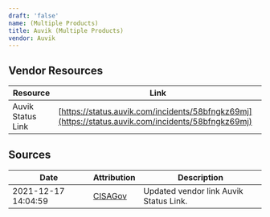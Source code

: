 ```yaml
---
draft: 'false'
name: (Multiple Products)
title: Auvik (Multiple Products)
vendor: Auvik
---
```


## Vendor Resources
| Resource | Link |
| --- | --- |
| Auvik Status Link | [https://status.auvik.com/incidents/58bfngkz69mj](https://status.auvik.com/incidents/58bfngkz69mj) |



## Sources
| Date | Attribution | Description |
| --- | --- | --- |
| 2021-12-17 14:04:59 | [CISAGov](https://raw.githubusercontent.com/cisagov/log4j-affected-db/develop/README.md) | Updated vendor link Auvik Status Link.  |
